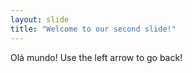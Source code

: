 ```yaml
--- 
layout: slide 
title: "Welcome to our second slide!" 
--- 
```

Olá mundo!
Use the left arrow to go back!